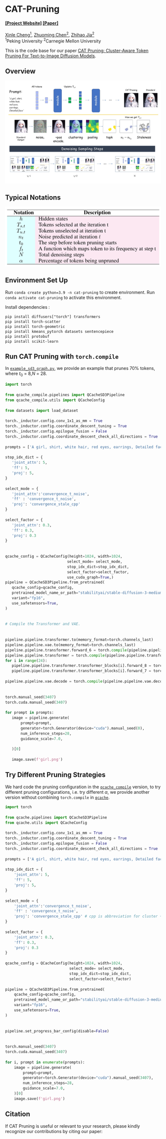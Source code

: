 # CAT-Pruning

#### [[Project Website]](https://github.com/ada-cheng/CAT-Pruning) [[Paper]](https://github.com/ada-cheng/CAT-Pruning)

[Xinle Cheng<sup>1</sup>](https://ada-cheng.github.io), [Zhuoming Chen<sup>2</sup>](https://dreaming-panda.github.io/), [ Zhihao Jia<sup>2</sup>](https://www.cs.cmu.edu/~zhihaoj2/)<br/>
<sup>1</sup>Peking University <sup>2</sup>Carnegie Mellon University</br>

This is the code base for our paper [CAT Pruning: Cluster-Aware Token Pruning For
 Text-to-Image Diffusion Models](https://github.com/ada-cheng/CAT-Pruning).

## Overview
 ![image](assets/new_overview.jpg)

## Typical Notations

 ![image](assets/notation_tab.png)

## Environment Set Up

Run `conda create python=3.9 -n cat-pruning` to create environment. Run `conda activate cat-pruning` to activate this environment.

Install dependencies :

```
pip install diffusers["torch"] transformers
pip install torch-scatter 
pip install torch-geometric 
pip install kmeans_pytorch datasets sentencepiece
pip install protobuf 
pip install scikit-learn
```


## Run CAT Pruning with `torch.compile`

In [`example_sd3_graph.py`](example_sd3_graph.py), we provide an example that prunes 70%
 tokens, where $t_0$ = 8,$N$ = 28.

 ```python
import torch

from qcache_compile.pipelines import QCacheSD3Pipeline
from qcache_compile.utils import QCacheConfig

from datasets import load_dataset

torch._inductor.config.conv_1x1_as_mm = True
torch._inductor.config.coordinate_descent_tuning = True
torch._inductor.config.epilogue_fusion = False
torch._inductor.config.coordinate_descent_check_all_directions = True

prompts = ['A girl, shirt, white hair, red eyes, earrings, Detailed face'] * 3

stop_idx_dict = {   
    'joint_attn': 5,
    'ff': 5,
    'proj': 5,
}

select_mode = {
    'joint_attn':'convergence_t_noise',
    'ff' : 'convergence_t_noise',
    'proj': 'convergence_stale_cpp'
}

select_factor = {   
    'joint_attn': 0.3,
    'ff': 0.3,
    'proj': 0.3
}


qcache_config = QCacheConfig(height=1024, width=1024, 
                             select_mode= select_mode,
                             stop_idx_dict=stop_idx_dict,
                             select_factor=select_factor,
                             use_cuda_graph=True,)
pipeline = QCacheSD3Pipeline.from_pretrained(
    qcache_config=qcache_config,
    pretrained_model_name_or_path="stabilityai/stable-diffusion-3-medium-diffusers",
    variant="fp16",
    use_safetensors=True,
)


# Compile the Transformer and VAE.


pipeline.pipeline.transformer.to(memory_format=torch.channels_last)
pipeline.pipeline.vae.to(memory_format=torch.channels_last)
pipeline.pipeline.transformer.forward_6 = torch.compile(pipeline.pipeline.transformer.forward_6, mode="reduce-overhead", fullgraph=True)
pipeline.pipeline.transformer = torch.compile(pipeline.pipeline.transformer, mode="reduce-overhead", fullgraph=True)
for i in range(24): 
    pipeline.pipeline.transformer.transformer_blocks[i].forward_8 = torch.compile(pipeline.pipeline.transformer.transformer_blocks[i].forward_8,  mode="reduce-overhead", fullgraph=True)
    pipeline.pipeline.transformer.transformer_blocks[i].forward_7 = torch.compile(pipeline.pipeline.transformer.transformer_blocks[i].forward_7,  mode="reduce-overhead", fullgraph=True)

pipeline.pipeline.vae.decode = torch.compile(pipeline.pipeline.vae.decode, mode="reduce-overhead",fullgraph=True)


torch.manual_seed(3407)
torch.cuda.manual_seed(3407)

for prompt in prompts:
    image = pipeline.generate(
        prompt=prompt,
        generator=torch.Generator(device="cuda").manual_seed(0),
        num_inference_steps=28,
        guidance_scale=7.0,
       
    )[0]

    image.save(f'girl.png')

```

## Try Different Pruning Strategies
We hard code the pruning configuration in the [`qcache_compile`](./qcache_compile) version, to try different pruning configurations, i.e. try different $\alpha$, we provide another version without combining `torch.compile` in [`qcache`](./qcache).

```python
import torch

from qcache.pipelines import QCacheSD3Pipeline
from qcache.utils import QCacheConfig

torch._inductor.config.conv_1x1_as_mm = True
torch._inductor.config.coordinate_descent_tuning = True
torch._inductor.config.epilogue_fusion = False
torch._inductor.config.coordinate_descent_check_all_directions = True

prompts = ['A girl, shirt, white hair, red eyes, earrings, Detailed face']*3 

stop_idx_dict = {   
    'joint_attn': 5,
    'ff': 5,
    'proj': 5,
}

select_mode = {
    'joint_attn':'convergence_t_noise',
    'ff' : 'convergence_t_noise',
    'proj': 'convergence_stale_cpp' # cpp is abbreviation for cluster + pooling * 2
}

select_factor = {   
    'joint_attn': 0.3,
    'ff': 0.3,
    'proj': 0.3
}

qcache_config = QCacheConfig(height=1024, width=1024, 
                             select_mode= select_mode,
                             stop_idx_dict=stop_idx_dict,
                             select_factor=select_factor)

pipeline = QCacheSD3Pipeline.from_pretrained(
    qcache_config=qcache_config,
    pretrained_model_name_or_path="stabilityai/stable-diffusion-3-medium-diffusers",
    variant="fp16",
    use_safetensors=True,
)


pipeline.set_progress_bar_config(disable=False)


torch.manual_seed(3407)
torch.cuda.manual_seed(3407)

for i, prompt in enumerate(prompts):
    image = pipeline.generate(
        prompt=prompt,
        generator=torch.Generator(device="cuda").manual_seed(3407),
        num_inference_steps=28,
        guidance_scale=7.0,
    )[0]
    image.save(f'girl.png')

```

## Citation 
If CAT Pruning is useful or relevant to your research, please kindly recognize our contributions by citing our paper: